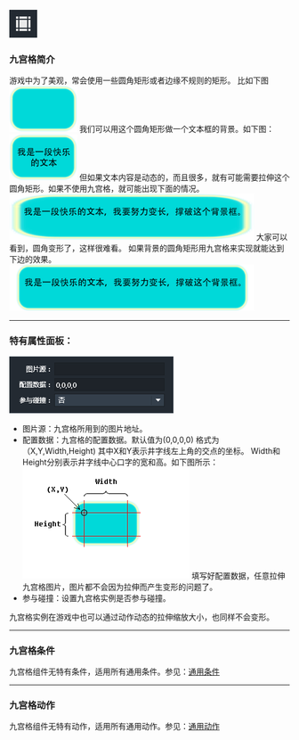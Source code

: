 ![](56430c39f2708.png)
### 九宫格简介
游戏中为了美观，常会使用一些圆角矩形或者边缘不规则的矩形。
比如下图
![](56430ddea2d0c.png)
我们可以用这个圆角矩形做一个文本框的背景。如下图：
![](5643103726bc4.png)
但如果文本内容是动态的，而且很多，就有可能需要拉伸这个圆角矩形。如果不使用九宫格，就可能出现下面的情况。
![](564311a7a1fb2.png)
大家可以看到，圆角变形了，这样很难看。
如果背景的圆角矩形用九宫格来实现就能达到下边的效果。
![](5643127eb80b4.png)

------------


### 特有属性面板：
![](564318db6a6ff.png)
- 图片源：九宫格所用到的图片地址。
- 配置数据：九宫格的配置数据。默认值为(0,0,0,0)
格式为（X,Y,Width,Height)
其中X和Y表示井字线左上角的交点的坐标。
Width和Height分别表示井字线中心口字的宽和高。如下图所示：
![](56498d78cf5a2.png)
填写好配置数据，任意拉伸九宫格图片，图片都不会因为拉伸而产生变形的问题了。
- 参与碰撞：设置九宫格实例是否参与碰撞。

九宫格实例在游戏中也可以通过动作动态的拉伸缩放大小，也同样不会变形。

------------


### 九宫格条件
九宫格组件无特有条件，适用所有通用条件。参见：[通用条件](../../../../Lakeshore/manual/commonElements/conditions/)

------------


### 九宫格动作
九宫格组件无特有动作，适用所有通用动作。参见：[通用动作](http://edn.egret.com/cn/index.php/portal/article/index/id/708)